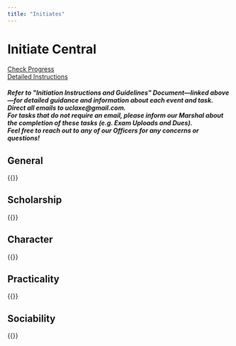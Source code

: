 ```yaml
---
title: "Initiates"
---
```

<div class="container container-grid">
  <div class="initiates-background"></div>
  <div class="initiates-content">
    <div class="page-title">
      <h1>Initiate Central</h1>
    </div>
    <div class="button-container">
      <div class="status-button">
        <a href="https://docs.google.com/spreadsheets/d/13sj2Z5V9Ejz9NWJROc8guA-SIM5Vautss2sctHfUWoc/edit?usp=sharing" target="_blank">Check Progress</a>
      </div>
      <div class="status-button">
        <a href="https://docs.google.com/document/d/1xX3Dj-5JJMrnp0VSgUdfeV9OI8M5NL8KXtq8mjKWSxo/edit?usp=sharing" target="_blank">Detailed Instructions</a>
      </div>
    </div>
    <h5>Refer to "Initiation Instructions and Guidelines" Document—linked above—for detailed guidance and information about each event and task. <br>Direct all emails to uclaxe@gmail.com. <br>For tasks that do not require an email, please inform our Marshal about the completion of these tasks (e.g. Exam Uploads and Dues). <br>Feel free to reach out to any of our Officers for any concerns or questions!</h5>
    <div class="tasks-grid">
      <div class="tasks-title"><h2>General</h2></div>
      <div class="tasks-container">
        {{<general_taskcards>}}
      </div>
      <div class="tasks-title"><h2>Scholarship</h2></div>
      <div class="tasks-container">
        {{<scholarship_taskcards>}}
      </div>
      <div class="tasks-title"><h2>Character</h2></div>
      <div class="tasks-container">
        {{<character_taskcards>}}
      </div>
      <div class="tasks-title"><h2>Practicality</h2></div>
        <div class="tasks-container">
        {{<practicality_taskcards>}}
      </div>
      <div class="tasks-title"><h2>Sociability</h2></div>
      <div class="tasks-container">
        {{<sociability_taskcards>}}
        </div>
      </div>
    </div>
  </div>
</div>

